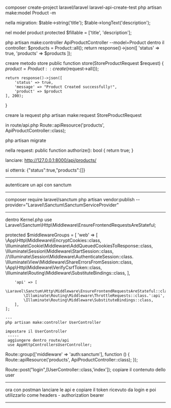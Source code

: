 composer create-project laravel/laravel laravel-api-create-test
php artisan make:model Product -m

nella migration:
$table->string('title');
$table->longText('description');

nel model product
protected $fillable = ['title', 'description'];

php artisan make:controller ApiProductController --model=Product
dentro il controller:
$products = Product::all();
return response()->json([
	'status' => true,
	'products' => $products
]);

creare metodo store
public function store(StoreProductRequest $request)
 {
	$product = Product::create($request->all());

	return response()->json([
    	'status' => true,
    	'message' => "Product Created successfully!",
    	'product' => $product
	], 200);
 }

creare la request
 php artisan make:request StoreProductRequest

 in route/api.php
 Route::apiResource('products', ApiProductController::class);

 php artisan migrate

nella request:
 public function authorize(): bool
    {
        return true;
    }

lanciare:
http://127.0.0.1:8000/api/products/

si otterrà: {"status":true,"products":[]}

*********
autenticare un api con sanctum
*********

composer require laravel/sanctum
php artisan vendor:publish --provider="Laravel\Sanctum\SanctumServiceProvider"

----
dentro Kernel.php
use Laravel\Sanctum\Http\Middleware\EnsureFrontendRequestsAreStateful;

protected $middlewareGroups = [
        'web' => [
            \App\Http\Middleware\EncryptCookies::class,
            \Illuminate\Cookie\Middleware\AddQueuedCookiesToResponse::class,
            \Illuminate\Session\Middleware\StartSession::class,
            //\Illuminate\Session\Middleware\AuthenticateSession::class.
            \Illuminate\View\Middleware\ShareErrorsFromSession::class,
            \App\Http\Middleware\VerifyCsrfToken::class,
            \Illuminate\Routing\Middleware\SubstituteBindings::class,
        ],

        'api' => [
            \Laravel\Sanctum\Http\Middleware\EnsureFrontendRequestsAreStateful::class,
            \Illuminate\Routing\Middleware\ThrottleRequests::class.':api',
            \Illuminate\Routing\Middleware\SubstituteBindings::class,
        ],
    ];

	---
	php artisan make:controller UserController

	impostare il UserController
	 -----
	 aggiungere dentro route/api
	 use AppHttpControllersUserController;

Route::group(['middleware' => 'auth:sanctum'], function () {
	Route::apiResource('products', ApiProductController::class);
});

Route::post("login",[UserController::class,'index']);
copiare il contenuto dello user

-----
ora con postman lanciare le api e copiare il token ricevuto da login e poi utilizzarlo come headers - authorization bearer

-----
